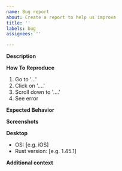```yaml
---
name: Bug report
about: Create a report to help us improve
title: ''
labels: bug
assignees: ''

---
```


<!-- Provide a general summary of the bug in the Title above -->

**Description**
<!-- Remove this line and add a clear and concise description of what the bug is -->

**How To Reproduce**
<!-- Replace all the lines below with steps to replicate the bug -->
1. Go to '...'
2. Click on '....'
3. Scroll down to '....'
4. See error

**Expected Behavior**
<!-- A clear and concise description of what you expected to happen. -->

**Screenshots**
<!-- If applicable, add screenshots to help explain your problem, otherwise please remove this section -->

**Desktop**
<!-- Replace all lines below with your desktop environment -->
 - OS: [e.g. iOS]
 - Rust version: [e.g. 1.45.1]

**Additional context**
<!-- Add any other context about the problem here. -->
